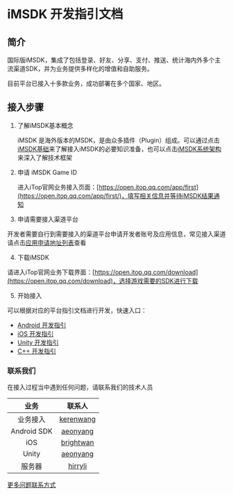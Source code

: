 # iMSDK 开发指引文档

## 简介

国际版iMSDK，集成了包括登录、好友、分享、支付、推送、统计海内外多个主流渠道SDK，并为业务提供多样化的增值和自助服务。 

目前平台已接入十多款业务，成功部署在多个国家、地区。


## 接入步骤

1. 了解iMSDK基本概念

   iMSDK 是海外版本的MSDK，是由众多插件（Plugin）组成。可以通过点击[iMSDK基础](Pre/setup.md)来了解接入iMSDK的必要知识准备，也可以点击[iMSDK系统架构](Pre/arch.md)来深入了解技术框架
    
2. 申请 iMSDK Game ID
   
   进入iTop官网业务接入页面：[https://open.itop.qq.com/app/first](https://open.itop.qq.com/app/first/)，填写相关信息并等待iMSDK结果通知
   
3. 申请需要接入渠道平台

  开发者需要自行到需要接入的渠道平台申请开发者账号及应用信息，常见接入渠道请点击[应用申请地址列表](Pre/channellink.md)查看

4. 下载iMSDK

  请进入iTop官网业务下载界面：[https://open.itop.qq.com/download](https://open.itop.qq.com/download)，选择游戏需要的SDK进行下载

5. 开始接入

  可以根据对应的平台指引文档进行开发，快速入口：
  
  * [Android 开发指引](Android/README.md)
  * [iOS 开发指引](iOS/README.md)
  * [Unity 开发指引](Unity/README.md)
  * [C++ 开发指引](Cpp/README.md)

### 联系我们

在接入过程当中遇到任何问题，请联系我们的技术人员

| 业务 | 联系人 |
| :--: | :--: |
| 业务接入 | [kerenwang](kerenwang@tencent.com) |
| Android SDK | [aeonyang](aeonyang@tencent.com) |
| iOS | [brightwan](brightwan@tencent.com) |
| Unity | [aeonyang](aeonyang@tencent.com) |
| 服务器 | [hirryli](hirryli@tencent.com) |

[更多问题联系方式](Pre/contact.md)






